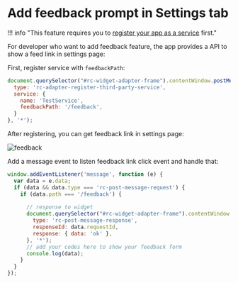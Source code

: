 # Add feedback prompt in Settings tab

!!! info "This feature requires you to [register your app as a service](index.md) first."

For developer who want to add feedback feature, the app provides a API to show a feed link in settings page:

First, register service with `feedbackPath`:

```js
document.querySelector("#rc-widget-adapter-frame").contentWindow.postMessage({
  type: 'rc-adapter-register-third-party-service',
  service: {
    name: 'TestService',
    feedbackPath: '/feedback',
  }
}, '*');
```

After registering, you can get feedback link in settings page:

![feedback](https://user-images.githubusercontent.com/7036536/218915001-89425b0f-9276-42cc-9d85-a810f69939c0.png)

Add a message event to listen feedback link click event and handle that:

```js
window.addEventListener('message', function (e) {
  var data = e.data;
  if (data && data.type === 'rc-post-message-request') {
    if (data.path === '/feedback') {
      
      // response to widget
      document.querySelector("#rc-widget-adapter-frame").contentWindow.postMessage({
        type: 'rc-post-message-response',
        responseId: data.requestId,
        response: { data: 'ok' },
      }, '*');
      // add your codes here to show your feedback form
      console.log(data);
    }
  }
});
```

